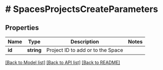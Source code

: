# # SpacesProjectsCreateParameters

## Properties

Name | Type | Description | Notes
------------ | ------------- | ------------- | -------------
**id** | **string** | Project ID to add or to the Space | 

[[Back to Model list]](../../README.md#documentation-for-models) [[Back to API list]](../../README.md#documentation-for-api-endpoints) [[Back to README]](../../README.md)


